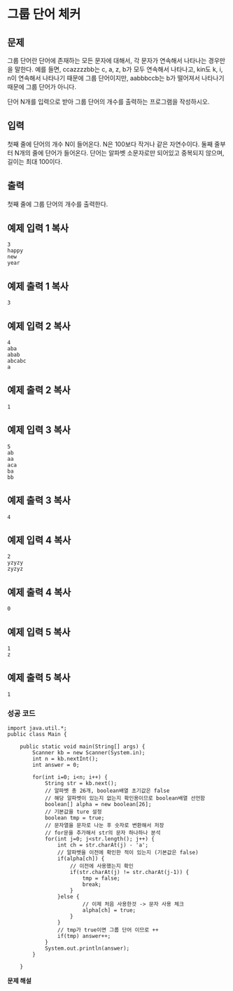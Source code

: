 # 그룹 단어 체커



## 문제

그룹 단어란 단어에 존재하는 모든 문자에 대해서, 각 문자가 연속해서 나타나는 경우만을 말한다. 예를 들면, ccazzzzbb는 c, a, z, b가 모두 연속해서 나타나고, kin도 k, i, n이 연속해서 나타나기 때문에 그룹 단어이지만, aabbbccb는 b가 떨어져서 나타나기 때문에 그룹 단어가 아니다.

단어 N개를 입력으로 받아 그룹 단어의 개수를 출력하는 프로그램을 작성하시오.

## 입력

첫째 줄에 단어의 개수 N이 들어온다. N은 100보다 작거나 같은 자연수이다. 둘째 줄부터 N개의 줄에 단어가 들어온다. 단어는 알파벳 소문자로만 되어있고 중복되지 않으며, 길이는 최대 100이다.

## 출력

첫째 줄에 그룹 단어의 개수를 출력한다.

## 예제 입력 1 복사

```
3
happy
new
year
```

## 예제 출력 1 복사

```
3
```

## 예제 입력 2 복사

```
4
aba
abab
abcabc
a
```

## 예제 출력 2 복사

```
1
```

## 예제 입력 3 복사

```
5
ab
aa
aca
ba
bb
```

## 예제 출력 3 복사

```
4
```

## 예제 입력 4 복사

```
2
yzyzy
zyzyz
```

## 예제 출력 4 복사

```
0
```

## 예제 입력 5 복사

```
1
z
```

## 예제 출력 5 복사

```
1
```



### 성공 코드

```
import java.util.*;
public class Main {

	public static void main(String[] args) {
		Scanner kb = new Scanner(System.in);
		int n = kb.nextInt();
		int answer = 0;
		
		for(int i=0; i<n; i++) {
			String str = kb.next();
            // 알파벳 총 26개, boolean배열 초기값은 false
            // 해당 알파벳이 있는지 없는지 확인용이므로 boolean배열 선언함
			boolean[] alpha = new boolean[26];
			// 기본값을 ture 설정
			boolean tmp = true;
			// 문자열을 문자로 나눈 후 숫자로 변환해서 저장
			// for문을 추가해서 str의 문자 하나하나 분석
			for(int j=0; j<str.length(); j++) {
				int ch = str.charAt(j) - 'a';
				// 알파벳을 이전에 확인한 적이 있는지 (기본값은 false)
				if(alpha[ch]) { 
 					// 이전에 사용했는지 확인 
					if(str.charAt(j) != str.charAt(j-1)) {
						tmp = false;
						break;
					}
				}else {
						// 이제 처음 사용한것 -> 문자 사용 체크
						alpha[ch] = true;
					}
				}
				// tmp가 true이면 그룹 단어 이므로 ++
				if(tmp) answer++;
			}
			System.out.println(answer);
		}
		
	}
```



**문제 해설**

[Notion]: https://lealea.tistory.com/48

